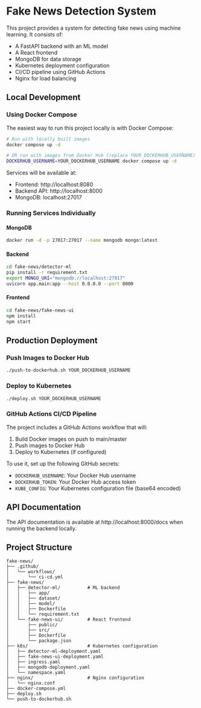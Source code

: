 # Fake News Detection System

This project provides a system for detecting fake news using machine learning. It consists of:
- A FastAPI backend with an ML model
- A React frontend
- MongoDB for data storage
- Kubernetes deployment configuration
- CI/CD pipeline using GitHub Actions
- Nginx for load balancing

## Local Development

### Using Docker Compose

The easiest way to run this project locally is with Docker Compose:

```bash
# Run with locally built images
docker compose up -d

# OR run with images from Docker Hub (replace YOUR_DOCKERHUB_USERNAME)
DOCKERHUB_USERNAME=YOUR_DOCKERHUB_USERNAME docker compose up -d
```

Services will be available at:
- Frontend: http://localhost:8080
- Backend API: http://localhost:8000
- MongoDB: localhost:27017

### Running Services Individually

#### MongoDB
```bash
docker run -d -p 27017:27017 --name mongodb mongo:latest
```

#### Backend
```bash
cd fake-news/detector-ml
pip install -r requirement.txt
export MONGO_URI="mongodb://localhost:27017"
uvicorn app.main:app --host 0.0.0.0 --port 8000
```

#### Frontend
```bash
cd fake-news/fake-news-ui
npm install
npm start
```

## Production Deployment

### Push Images to Docker Hub

```bash
./push-to-dockerhub.sh YOUR_DOCKERHUB_USERNAME
```

### Deploy to Kubernetes

```bash
./deploy.sh YOUR_DOCKERHUB_USERNAME
```

### GitHub Actions CI/CD Pipeline

The project includes a GitHub Actions workflow that will:
1. Build Docker images on push to main/master
2. Push images to Docker Hub
3. Deploy to Kubernetes (if configured)

To use it, set up the following GitHub secrets:
- `DOCKERHUB_USERNAME`: Your Docker Hub username
- `DOCKERHUB_TOKEN`: Your Docker Hub access token
- `KUBE_CONFIG`: Your Kubernetes configuration file (base64 encoded)

## API Documentation

The API documentation is available at http://localhost:8000/docs when running the backend locally.

## Project Structure

```
fake-news/
├── .github/
│   └── workflows/
│       └── ci-cd.yml
├── fake-news/
│   ├── detector-ml/          # ML backend
│   │   ├── app/
│   │   ├── dataset/
│   │   ├── model/
│   │   ├── Dockerfile
│   │   └── requirement.txt
│   └── fake-news-ui/         # React frontend
│       ├── public/
│       ├── src/
│       ├── Dockerfile
│       └── package.json
├── k8s/                      # Kubernetes configuration
│   ├── detector-ml-deployment.yaml
│   ├── fake-news-ui-deployment.yaml
│   ├── ingress.yaml
│   ├── mongodb-deployment.yaml
│   └── namespace.yaml
├── nginx/                    # Nginx configuration
│   └── nginx.conf
├── docker-compose.yml
├── deploy.sh
└── push-to-dockerhub.sh
```
